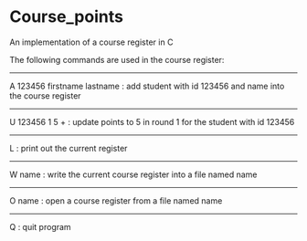 # Course_points
An implementation of a course register in C  

The following commands are used in the course register:  
___
A 123456 firstname lastname : add student with id 123456 and name into the course register  
___
U 123456 1 5  +                 : update points to 5 in round 1 for the student with id 123456  
___
L                           : print out the current register  
___
W name                      : write the current course register into a file named name  
___
O name                      : open a course register from a file named name  
___
Q                           : quit program  

